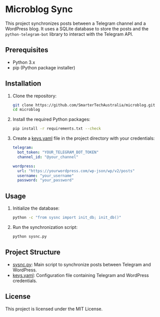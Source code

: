 # Microblog Sync

This project synchronizes posts between a Telegram channel and a WordPress blog. It uses a SQLite database to store the posts and the `python-telegram-bot` library to interact with the Telegram API.

## Prerequisites

- Python 3.x
- pip (Python package installer)

## Installation

1. Clone the repository:

    ```sh
    git clone https://github.com/SmarterTechAustralia/microblog.git
    cd microblog
    ```

2. Install the required Python packages:

    ```sh
    pip install -r requirements.txt --check
    ```

3. Create a [keys.yaml](http://_vscodecontentref_/0) file in the project directory with your credentials:

    ```yaml
    telegram:
      bot_token: "YOUR_TELEGRAM_BOT_TOKEN"
      channel_id: "@your_channel"

    wordpress:
      url: "https://yourwordpress.com/wp-json/wp/v2/posts"
      username: "your_username"
      password: "your_password"
    ```

## Usage

1. Initialize the database:

    ```sh
    python -c "from sysnc import init_db; init_db()"
    ```

2. Run the synchronization script:

    ```sh
    python sysnc.py
    ```

## Project Structure

- [sysnc.py](http://_vscodecontentref_/1): Main script to synchronize posts between Telegram and WordPress.
- [keys.yaml](http://_vscodecontentref_/2): Configuration file containing Telegram and WordPress credentials.

## License

This project is licensed under the MIT License.